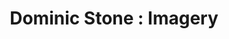 ---
title: "Dominic Stone : Imagery"
video:
    src: https://vimeo.com/785182344
    id: 785182344
    type: vimeo
image:
    src: /assets/videography/dominic_stone__imagery.avif
    alt: 

---